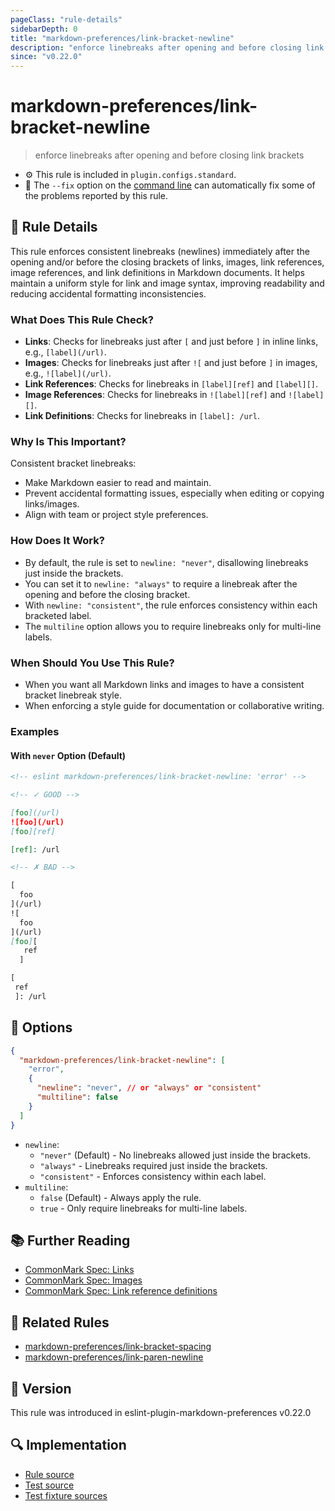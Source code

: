 ```yaml
---
pageClass: "rule-details"
sidebarDepth: 0
title: "markdown-preferences/link-bracket-newline"
description: "enforce linebreaks after opening and before closing link brackets"
since: "v0.22.0"
---
```


# markdown-preferences/link-bracket-newline

> enforce linebreaks after opening and before closing link brackets

- ⚙️ This rule is included in `plugin.configs.standard`.
- 🔧 The `--fix` option on the [command line](https://eslint.org/docs/user-guide/command-line-interface#fixing-problems) can automatically fix some of the problems reported by this rule.

## 📖 Rule Details

This rule enforces consistent linebreaks (newlines) immediately after the opening and/or before the closing brackets of links, images, link references, image references, and link definitions in Markdown documents. It helps maintain a uniform style for link and image syntax, improving readability and reducing accidental formatting inconsistencies.

### What Does This Rule Check?

- **Links**: Checks for linebreaks just after `[` and just before `]` in inline links, e.g., `[label](/url)`.
- **Images**: Checks for linebreaks just after `![` and just before `]` in images, e.g., `![label](/url)`.
- **Link References**: Checks for linebreaks in `[label][ref]` and `[label][]`.
- **Image References**: Checks for linebreaks in `![label][ref]` and `![label][]`.
- **Link Definitions**: Checks for linebreaks in `[label]: /url`.

### Why Is This Important?

Consistent bracket linebreaks:

- Make Markdown easier to read and maintain.
- Prevent accidental formatting issues, especially when editing or copying links/images.
- Align with team or project style preferences.

### How Does It Work?

- By default, the rule is set to `newline: "never"`, disallowing linebreaks just inside the brackets.
- You can set it to `newline: "always"` to require a linebreak after the opening and before the closing bracket.
- With `newline: "consistent"`, the rule enforces consistency within each bracketed label.
- The `multiline` option allows you to require linebreaks only for multi-line labels.

### When Should You Use This Rule?

- When you want all Markdown links and images to have a consistent bracket linebreak style.
- When enforcing a style guide for documentation or collaborative writing.

### Examples

#### With `never` Option (Default)

<!-- prettier-ignore-start -->

<!-- eslint-skip -->

```md
<!-- eslint markdown-preferences/link-bracket-newline: 'error' -->

<!-- ✓ GOOD -->

[foo](/url)
![foo](/url)
[foo][ref]

[ref]: /url

<!-- ✗ BAD -->

[
  foo
](/url)
![
  foo
](/url)
[foo][
   ref
  ]

[
 ref
 ]: /url
```

<!-- prettier-ignore-end -->

## 🔧 Options

```json
{
  "markdown-preferences/link-bracket-newline": [
    "error",
    {
      "newline": "never", // or "always" or "consistent"
      "multiline": false
    }
  ]
}
```

- `newline`:
  - `"never"` (Default) - No linebreaks allowed just inside the brackets.
  - `"always"` - Linebreaks required just inside the brackets.
  - `"consistent"` - Enforces consistency within each label.
- `multiline`:
  - `false` (Default) - Always apply the rule.
  - `true` - Only require linebreaks for multi-line labels.

## 📚 Further Reading

- [CommonMark Spec: Links](https://spec.commonmark.org/0.31.2/#links)
- [CommonMark Spec: Images](https://spec.commonmark.org/0.31.2/#images)
- [CommonMark Spec: Link reference definitions](https://spec.commonmark.org/0.31.2/#link-reference-definitions)

## 👫 Related Rules

- [markdown-preferences/link-bracket-spacing](./link-bracket-spacing.md)
- [markdown-preferences/link-paren-newline](./link-paren-newline.md)

## 🚀 Version

This rule was introduced in eslint-plugin-markdown-preferences v0.22.0

## 🔍 Implementation

- [Rule source](https://github.com/ota-meshi/eslint-plugin-markdown-preferences/blob/main/src/rules/link-bracket-newline.ts)
- [Test source](https://github.com/ota-meshi/eslint-plugin-markdown-preferences/blob/main/tests/src/rules/link-bracket-newline.ts)
- [Test fixture sources](https://github.com/ota-meshi/eslint-plugin-markdown-preferences/tree/main/tests/fixtures/rules/link-bracket-newline)
